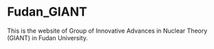 # Fudan_GIANT
This is the website of Group of Innovative Advances in Nuclear Theory (GIANT) in Fudan University.